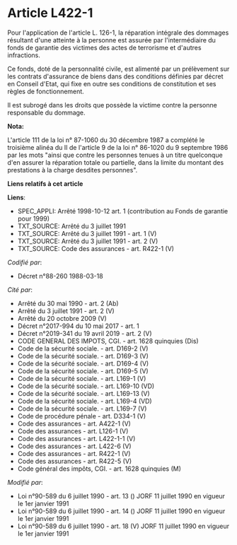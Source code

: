# Article L422-1

Pour l'application de l'article L. 126-1, la réparation intégrale des dommages résultant d'une atteinte à la personne est
assurée par l'intermédiaire du fonds de garantie des victimes des actes de terrorisme et d'autres infractions.

Ce fonds, doté de la personnalité civile, est alimenté par un prélèvement sur les contrats d'assurance de biens dans des
conditions définies par décret en Conseil d'Etat, qui fixe en outre ses conditions de constitution et ses règles de
fonctionnement.

Il est subrogé dans les droits que possède la victime contre la personne responsable du dommage.

**Nota:**

L'article 111 de la loi n° 87-1060 du 30 décembre 1987 a complété le troisième alinéa du II de l'article 9 de la loi n°
86-1020 du 9 septembre 1986 par les mots "ainsi que contre les personnes tenues à un titre quelconque d'en assurer la
réparation totale ou partielle, dans la limite du montant des prestations à la charge desdites personnes".

**Liens relatifs à cet article**

**Liens**:

  - SPEC_APPLI: Arrêté 1998-10-12 art. 1 (contribution au Fonds de garantie pour 1999)
  - TXT_SOURCE: Arrêté du 3 juillet 1991
  - TXT_SOURCE: Arrêté du 3 juillet 1991 - art. 1 (V)
  - TXT_SOURCE: Arrêté du 3 juillet 1991 - art. 2 (V)
  - TXT_SOURCE: Code des assurances - art. R422-1 (V)

_Codifié par_:

  - Décret n°88-260 1988-03-18

_Cité par_:

  - Arrêté du 30 mai 1990 - art. 2 (Ab)
  - Arrêté du 3 juillet 1991 - art. 2 (V)
  - Arrêté du 20 octobre 2009 (V)
  - Décret n°2017-994 du 10 mai 2017 - art. 1
  - Décret n°2019-341 du 19 avril 2019 - art. 2 (V)
  - CODE GENERAL DES IMPOTS, CGI. - art. 1628 quinquies (Dis)
  - Code de la sécurité sociale. - art. D169-2 (V)
  - Code de la sécurité sociale. - art. D169-3 (V)
  - Code de la sécurité sociale. - art. D169-4 (V)
  - Code de la sécurité sociale. - art. D169-5 (V)
  - Code de la sécurité sociale. - art. L169-1 (V)
  - Code de la sécurité sociale. - art. L169-10 (VD)
  - Code de la sécurité sociale. - art. L169-13 (V)
  - Code de la sécurité sociale. - art. L169-4 (VD)
  - Code de la sécurité sociale. - art. L169-7 (V)
  - Code de procédure pénale - art. D334-1 (V)
  - Code des assurances - art. A422-1 (V)
  - Code des assurances - art. L126-1 (V)
  - Code des assurances - art. L422-1-1 (V)
  - Code des assurances - art. L422-6 (V)
  - Code des assurances - art. R422-1 (V)
  - Code des assurances - art. R422-5 (V)
  - Code général des impôts, CGI. - art. 1628 quinquies (M)

_Modifié par_:

  - Loi n°90-589 du 6 juillet 1990 - art. 13 () JORF 11 juillet 1990 en vigueur le 1er janvier 1991
  - Loi n°90-589 du 6 juillet 1990 - art. 14 () JORF 11 juillet 1990 en vigueur le 1er janvier 1991
  - Loi n°90-589 du 6 juillet 1990 - art. 18 (V) JORF 11 juillet 1990 en vigueur le 1er janvier 1991
